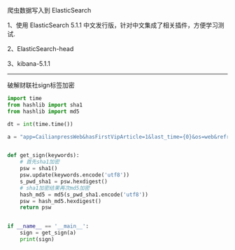 爬虫数据写入到 ElasticSearch

1、使用 ElasticSearch 5.1.1 中文发行版，针对中文集成了相关插件，方便学习测试.

2、ElasticSearch-head

3、kibana-5.1.1

----
破解财联社sign标签加密
```python
import time
from hashlib import sha1
from hashlib import md5

dt = int(time.time())

a = "app=CailianpressWeb&hasFirstVipArticle=1&last_time={0}&os=web&refresh_type=0&rn=20&subscribedColumnIds=&sv=6.8.0".format(dt)


def get_sign(keywords):
    # 首先sha1加密
    psw = sha1()
    psw.update(keywords.encode('utf8'))
    s_pwd_sha1 = psw.hexdigest()
    # sha1加密结果再次md5加密
    hash_md5 = md5(s_pwd_sha1.encode('utf8'))
    psw = hash_md5.hexdigest()
    return psw


if __name__ == '__main__':
    sign = get_sign(a)
    print(sign)

```
